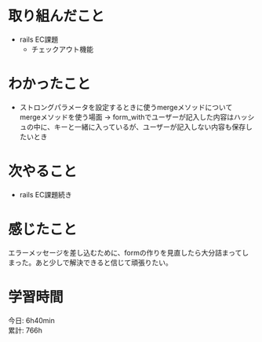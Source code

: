 # 取り組んだこと       
- rails EC課題
  - チェックアウト機能
# わかったこと  
- ストロングパラメータを設定するときに使うmergeメソッドについて  
  mergeメソッドを使う場面 → form_withでユーザーが記入した内容はハッシュの中に、キーと一緒に入っているが、ユーザーが記入しない内容も保存したいとき
# 次やること  
- rails EC課題続き
# 感じたこと  
エラーメッセージを差し込むために、formの作りを見直したら大分詰まってしまった。あと少しで解決できると信じて頑張りたい。  
# 学習時間 
今日: 6h40min    
累計: 766h                        

